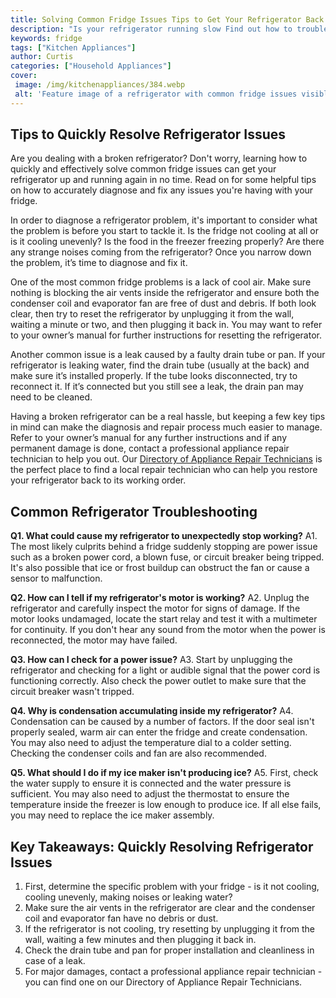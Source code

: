 ```yaml
---
title: Solving Common Fridge Issues Tips to Get Your Refrigerator Back Up and Running Fast
description: "Is your refrigerator running slow Find out how to troubleshoot and fix common refrigerator problems quickly and easily with these expert tips Get your refrigerator back up and running in no time"
keywords: fridge
tags: ["Kitchen Appliances"]
author: Curtis
categories: ["Household Appliances"]
cover: 
 image: /img/kitchenappliances/384.webp
 alt: 'Feature image of a refrigerator with common fridge issues visible on the door'
---
```

## Tips to Quickly Resolve Refrigerator Issues
Are you dealing with a broken refrigerator? Don't worry, learning how to quickly and effectively solve common fridge issues can get your refrigerator up and running again in no time. Read on for some helpful tips on how to accurately diagnose and fix any issues you're having with your fridge.

In order to diagnose a refrigerator problem, it's important to consider what the problem is before you start to tackle it. Is the fridge not cooling at all or is it cooling unevenly? Is the food in the freezer freezing properly? Are there any strange noises coming from the refrigerator? Once you narrow down the problem, it’s time to diagnose and fix it.

One of the most common fridge problems is a lack of cool air. Make sure nothing is blocking the air vents inside the refrigerator and ensure both the condenser coil and evaporator fan are free of dust and debris. If both look clear, then try to reset the refrigerator by unplugging it from the wall, waiting a minute or two, and then plugging it back in. You may want to refer to your owner’s manual for further instructions for resetting the refrigerator. 

Another common issue is a leak caused by a faulty drain tube or pan. If your refrigerator is leaking water, find the drain tube (usually at the back) and make sure it’s installed properly. If the tube looks disconnected, try to reconnect it. If it’s connected but you still see a leak, the drain pan may need to be cleaned. 

Having a broken refrigerator can be a real hassle, but keeping a few key tips in mind can make the diagnosis and repair process much easier to manage. Refer to your owner’s manual for any further instructions and if any permanent damage is done, contact a professional appliance repair technician to help you out. Our [Directory of Appliance Repair Technicians](./pages/appliance-repair-technicians) is the perfect place to find a local repair technician who can help you restore your refrigerator back to its working order.

## Common Refrigerator Troubleshooting

**Q1. What could cause my refrigerator to unexpectedly stop working?** 
A1. The most likely culprits behind a fridge suddenly stopping are power issue such as a broken power cord, a blown fuse, or circuit breaker being tripped. It's also possible that ice or frost buildup can obstruct the fan or cause a sensor to malfunction.

**Q2. How can I tell if my refrigerator's motor is working?** 
A2. Unplug the refrigerator and carefully inspect the motor for signs of damage. If the motor looks undamaged, locate the start relay and test it with a multimeter for continuity. If you don't hear any sound from the motor when the power is reconnected, the motor may have failed.

**Q3. How can I check for a power issue?** 
A3. Start by unplugging the refrigerator and checking for a light or audible signal that the power cord is functioning correctly. Also check the power outlet to make sure that the circuit breaker wasn't tripped.

**Q4. Why is condensation accumulating inside my refrigerator?** 
A4. Condensation can be caused by a number of factors. If the door seal isn't properly sealed, warm air can enter the fridge and create condensation. You may also need to adjust the temperature dial to a colder setting. Checking the condenser coils and fan are also recommended.

**Q5. What should I do if my ice maker isn't producing ice?** 
A5. First, check the water supply to ensure it is connected and the water pressure is sufficient. You may also need to adjust the thermostat to ensure the temperature inside the freezer is low enough to produce ice. If all else fails, you may need to replace the ice maker assembly.

## Key Takeaways: Quickly Resolving Refrigerator Issues
1. First, determine the specific problem with your fridge - is it not cooling, cooling unevenly, making noises or leaking water? 
2. Make sure the air vents in the refrigerator are clear and the condenser coil and evaporator fan have no debris or dust.
3. If the refrigerator is not cooling, try resetting by unplugging it from the wall, waiting a few minutes and then plugging it back in.
4. Check the drain tube and pan for proper installation and cleanliness in case of a leak.
5. For major damages, contact a professional appliance repair technician - you can find one on our Directory of Appliance Repair Technicians.
